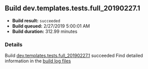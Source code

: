 ## Build dev.templates.tests.full_20190227.1
- **Build result:** `succeeded`
- **Build queued:** 2/27/2019 5:00:01 AM
- **Build duration:** 312.99 minutes
### Details
Build [dev.templates.tests.full_20190227.1](https://winappstudio.visualstudio.com/web/build.aspx?pcguid=a4ef43be-68ce-4195-a619-079b4d9834c2&builduri=vstfs%3a%2f%2f%2fBuild%2fBuild%2f27145) succeeded
Find detailed information in the [build log files](https://uwpctdiags.blob.core.windows.net/buildlogs/dev.templates.tests.full_20190227.1_logs.zip)

